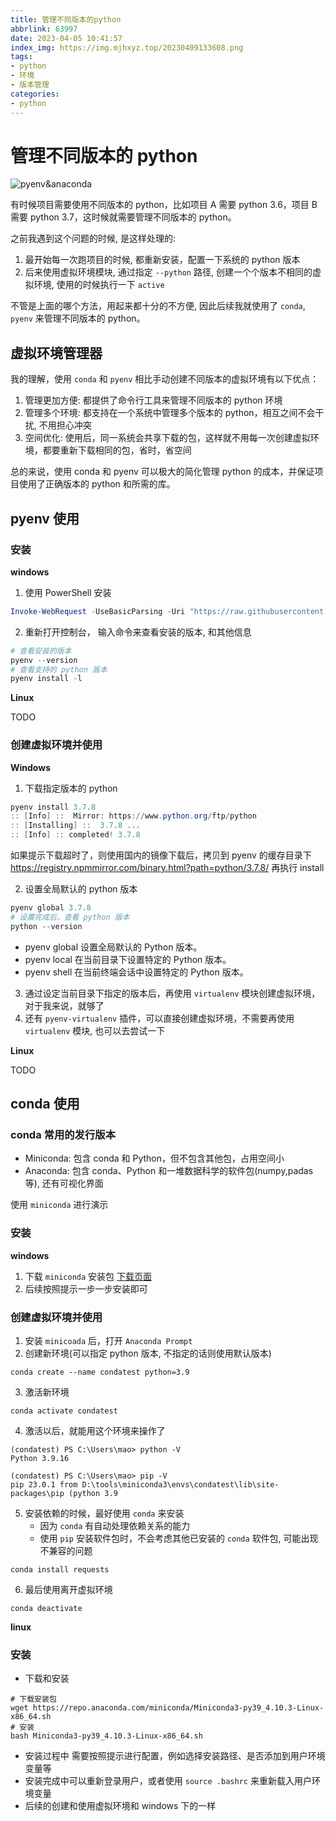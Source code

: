 ```yaml
---
title: 管理不同版本的python
abbrlink: 63997
date: 2023-04-05 10:41:57
index_img: https://img.mjhxyz.top/20230409133608.png
tags:
- python
- 环境
- 版本管理
categories:
- python
---
```


# 管理不同版本的 python

![pyenv&anaconda](https://img.mjhxyz.top/20230409133608.png)

有时候项目需要使用不同版本的 python，比如项目 A 需要 python 3.6，项目 B 需要 python 3.7，这时候就需要管理不同版本的 python。

之前我遇到这个问题的时候, 是这样处理的:

1. 最开始每一次跑项目的时候, 都重新安装，配置一下系统的 python 版本
2. 后来使用虚拟环境模块, 通过指定 `--python` 路径, 创建一个个版本不相同的虚拟环境, 使用的时候执行一下 `active`

不管是上面的哪个方法，用起来都十分的不方便, 因此后续我就使用了 `conda`,  `pyenv` 来管理不同版本的 python。

## 虚拟环境管理器

我的理解，使用 `conda` 和 `pyenv` 相比手动创建不同版本的虚拟环境有以下优点：

1. 管理更加方便: 都提供了命令行工具来管理不同版本的 python 环境
2. 管理多个环境: 都支持在一个系统中管理多个版本的 python，相互之间不会干扰, 不用担心冲突
3. 空间优化: 使用后，同一系统会共享下载的包，这样就不用每一次创建虚拟环境，都要重新下载相同的包，省时，省空间

总的来说，使用 conda 和 pyenv 可以极大的简化管理 python 的成本，并保证项目使用了正确版本的 python 和所需的库。

## pyenv 使用

### 安装

**windows**

1. 使用 PowerShell 安装
```powershell
Invoke-WebRequest -UseBasicParsing -Uri "https://raw.githubusercontent.com/pyenv-win/pyenv-win/master/pyenv-win/install-pyenv-win.ps1" -OutFile "./install-pyenv-win.ps1"; &"./install-pyenv-win.ps1"
```

2. 重新打开控制台， 输入命令来查看安装的版本, 和其他信息
```powershell
# 查看安装的版本
pyenv --version
# 查看支持的 python 版本
pyenv install -l
```

**Linux**

TODO

### 创建虚拟环境并使用

**Windows**

1. 下载指定版本的 python
```powershell
pyenv install 3.7.8
:: [Info] ::  Mirror: https://www.python.org/ftp/python
:: [Installing] ::  3.7.8 ...
:: [Info] :: completed! 3.7.8
```
如果提示下载超时了，则使用国内的镜像下载后，拷贝到 pyenv 的缓存目录下 https://registry.npmmirror.com/binary.html?path=python/3.7.8/ 再执行 install

2. 设置全局默认的 python 版本
```powershell
pyenv global 3.7.8
# 设置完成后，查看 python 版本 
python --version
```

- pyenv global <version> 设置全局默认的 Python 版本。
- pyenv local <version> 在当前目录下设置特定的 Python 版本。
- pyenv shell <version> 在当前终端会话中设置特定的 Python 版本。

3. 通过设定当前目录下指定的版本后，再使用 `virtualenv` 模块创建虚拟环境，对于我来说，就够了
4. 还有 `pyenv-virtualenv` 插件，可以直接创建虚拟环境，不需要再使用 `virtualenv` 模块, 也可以去尝试一下


**Linux**

TODO

## conda 使用

### conda 常用的发行版本

- Miniconda: 包含 conda 和 Python，但不包含其他包，占用空间小
- Anaconda: 包含 conda、Python 和一堆数据科学的软件包(numpy,padas 等), 还有可视化界面

使用 `miniconda` 进行演示

### 安装

**windows**

1. 下载 `miniconda` 安装包 [下载页面](https://docs.conda.io/en/latest/miniconda.html)
2. 后续按照提示一步一步安装即可

### 创建虚拟环境并使用

1. 安装 `minicoada` 后，打开 `Anaconda Prompt`
2. 创建新环境(可以指定 python 版本, 不指定的话则使用默认版本)
```shell
conda create --name condatest python=3.9
```
3. 激活新环境
```shell
conda activate condatest
```
4. 激活以后，就能用这个环境来操作了
```shell
(condatest) PS C:\Users\mao> python -V
Python 3.9.16

(condatest) PS C:\Users\mao> pip -V
pip 23.0.1 from D:\tools\miniconda3\envs\condatest\lib\site-packages\pip (python 3.9
```
5. 安装依赖的时候，最好使用 `conda` 来安装
    - 因为 `conda` 有自动处理依赖关系的能力
    - 使用 `pip` 安装软件包时，不会考虑其他已安装的 `conda` 软件包, 可能出现不兼容的问题
```shell
conda install requests
```
6. 最后使用离开虚拟环境
```shell
conda deactivate
```

**linux**

### 安装


- 下载和安装
```shell
# 下载安装包
wget https://repo.anaconda.com/miniconda/Miniconda3-py39_4.10.3-Linux-x86_64.sh
# 安装
bash Miniconda3-py39_4.10.3-Linux-x86_64.sh
```
- 安装过程中 需要按照提示进行配置，例如选择安装路径、是否添加到用户环境变量等
- 安装完成中可以重新登录用户，或者使用 `source .bashrc` 来重新载入用户环境变量
- 后续的创建和使用虚拟环境和 windows 下的一样
